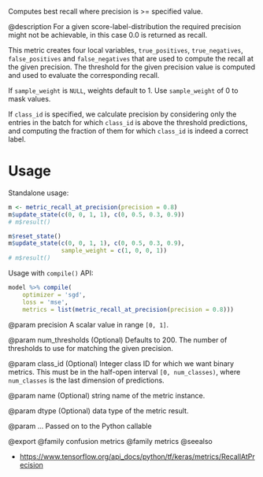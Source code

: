 Computes best recall where precision is >= specified value.

@description
For a given score-label-distribution the required precision might not
be achievable, in this case 0.0 is returned as recall.

This metric creates four local variables, `true_positives`,
`true_negatives`, `false_positives` and `false_negatives` that are used to
compute the recall at the given precision. The threshold for the given
precision value is computed and used to evaluate the corresponding recall.

If `sample_weight` is `NULL`, weights default to 1.
Use `sample_weight` of 0 to mask values.

If `class_id` is specified, we calculate precision by considering only the
entries in the batch for which `class_id` is above the threshold
predictions, and computing the fraction of them for which `class_id` is
indeed a correct label.

# Usage
Standalone usage:


```r
m <- metric_recall_at_precision(precision = 0.8)
m$update_state(c(0, 0, 1, 1), c(0, 0.5, 0.3, 0.9))
# m$result()
```


```r
m$reset_state()
m$update_state(c(0, 0, 1, 1), c(0, 0.5, 0.3, 0.9),
               sample_weight = c(1, 0, 0, 1))
# m$result()
```

Usage with `compile()` API:


```r
model %>% compile(
    optimizer = 'sgd',
    loss = 'mse',
    metrics = list(metric_recall_at_precision(precision = 0.8)))
```

@param precision
A scalar value in range `[0, 1]`.

@param num_thresholds
(Optional) Defaults to 200. The number of thresholds
to use for matching the given precision.

@param class_id
(Optional) Integer class ID for which we want binary metrics.
This must be in the half-open interval `[0, num_classes)`, where
`num_classes` is the last dimension of predictions.

@param name
(Optional) string name of the metric instance.

@param dtype
(Optional) data type of the metric result.

@param ...
Passed on to the Python callable

@export
@family confusion metrics
@family metrics
@seealso
+ <https://www.tensorflow.org/api_docs/python/tf/keras/metrics/RecallAtPrecision>

